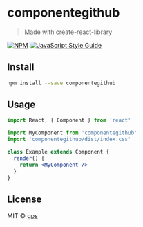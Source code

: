 # componentegithub

> Made with create-react-library

[![NPM](https://img.shields.io/npm/v/componentegithub.svg)](https://www.npmjs.com/package/componentegithub) [![JavaScript Style Guide](https://img.shields.io/badge/code_style-standard-brightgreen.svg)](https://standardjs.com)

## Install

```bash
npm install --save componentegithub
```

## Usage

```jsx
import React, { Component } from 'react'

import MyComponent from 'componentegithub'
import 'componentegithub/dist/index.css'

class Example extends Component {
  render() {
    return <MyComponent />
  }
}
```

## License

MIT © [gps](https://github.com/gps)
